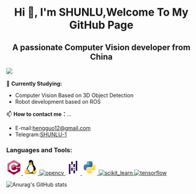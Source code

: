 <h1 align="center">Hi 👋, I'm SHUNLU,Welcome To My GitHub Page </h1>
<h2 align="center">A passionate Computer Vision developer from China</h2>

<img  src = "https://images.unsplash.com/photo-1444492417251-9c84a5fa18e0?ixlib=rb-1.2.1&ixid=eyJhcHBfaWQiOjEyMDd9&auto=format&fit=crop&w=975&h=300&q=80" />


🌱 **Currently Studying:** 

+ Computer Vision Based on 3D Object Detection
+ Robot development based on ROS

📫 **How to contact me：**...

- E-mail:hengguo12@gmail.com
- Telegram:[SHUNLU-1](https://t.me/SHUNLU1)


<h3 align="left">Languages and Tools:</h3>
<p align="left"> <a href="https://www.w3schools.com/cpp/" target="_blank" rel="noreferrer"> <img src="https://raw.githubusercontent.com/devicons/devicon/master/icons/cplusplus/cplusplus-original.svg" alt="cplusplus" width="40" height="40"/> </a> <a href="https://www.linux.org/" target="_blank" rel="noreferrer"> <img src="https://raw.githubusercontent.com/devicons/devicon/master/icons/linux/linux-original.svg" alt="linux" width="40" height="40"/> </a> <a href="https://opencv.org/" target="_blank" rel="noreferrer"> <img src="https://www.vectorlogo.zone/logos/opencv/opencv-icon.svg" alt="opencv" width="40" height="40"/> </a> <a href="https://pandas.pydata.org/" target="_blank" rel="noreferrer"> <img src="https://raw.githubusercontent.com/devicons/devicon/2ae2a900d2f041da66e950e4d48052658d850630/icons/pandas/pandas-original.svg" alt="pandas" width="40" height="40"/> </a> <a href="https://www.python.org" target="_blank" rel="noreferrer"> <img src="https://raw.githubusercontent.com/devicons/devicon/master/icons/python/python-original.svg" alt="python" width="40" height="40"/> </a> <a href="https://scikit-learn.org/" target="_blank" rel="noreferrer"> <img src="https://upload.wikimedia.org/wikipedia/commons/0/05/Scikit_learn_logo_small.svg" alt="scikit_learn" width="40" height="40"/> </a> <a href="https://www.tensorflow.org" target="_blank" rel="noreferrer"> <img src="https://www.vectorlogo.zone/logos/tensorflow/tensorflow-icon.svg" alt="tensorflow" width="40" height="40"/> </a> </p>


![Anurag's GitHub stats](https://github-readme-stats.vercel.app/api?username=SHUNLU-1&show_icons=true&theme=prussian)

<!--
**ckopecky/ckopecky** 是一个 ✨ _special_ ✨ 存储库，因为它的 `README.md`（此文件）出现在您的 GitHub 个人资料中。
 
以下是一些帮助您入门的想法：
 
- 🔭 我目前正在做...
- 🌱 我现在正在学习...
- 👯 我正在寻找合作...
- 🤔 我正在寻求帮助...
- 💬 问我...
- 📫 如何联系我：...
- 😄 代词：...
- ⚡ 有趣的事实：...
-->

